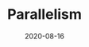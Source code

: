 ---
# ===== Title, summary, and position in the left sidebar =====
linktitle: 
summary: 
weight: 500
# =========================================================

# ========== Basic metadata ==========
title: Parallelism
date: 2020-08-16
draft: false
 
authors: ["admin"]
tags: ["Deep Learning", "Parallelism"]
categories: ["Deep Learning"]
toc: true # Show table of contents
# ====================================

# ========== Advanced metadata ========== 
profile: false  # Show author profile?
reading_time: true # Show estimated reading time?
share: true  # Show social sharing links?
featured: true
comments: true  # Show comments?
disable_comment: false
commentable: true  # Allow visitors to comment? Supported by the Page, Post, and Book content types.
editable: false  # Allow visitors to edit the page? Supported by the Page, Post, and Book content types.

# Optional header image (relative to `assets/media/` folder).
header:
  caption: ""
  image: ""
---